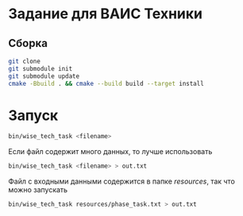 # Задание для ВАИС Техники

## Сборка

```bash
git clone 
git submodule init
git submodule update
cmake -Bbuild . && cmake --build build --target install
```

# Запуск

```bash
bin/wise_tech_task <filename>
```

Если файл содержит много данных, то лучше использовать

```bash
bin/wise_tech_task <filename> > out.txt
```

Файл  с входными данными содержится в папке *resources*, так что можно запускать

```bash
bin/wise_tech_task resources/phase_task.txt > out.txt
```

